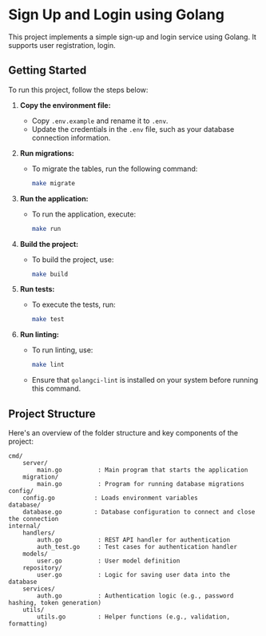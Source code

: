 # Sign Up and Login using Golang

This project implements a simple sign-up and login service using Golang. It supports user registration, login.

## Getting Started

To run this project, follow the steps below:

1. **Copy the environment file:**
   - Copy `.env.example` and rename it to `.env`.
   - Update the credentials in the `.env` file, such as your database connection information.

2. **Run migrations:**
   - To migrate the tables, run the following command:
     ```bash
     make migrate
     ```

3. **Run the application:**
   - To run the application, execute:
     ```bash
     make run
     ```

4. **Build the project:**
   - To build the project, use:
     ```bash
     make build
     ```

5. **Run tests:**
   - To execute the tests, run:
     ```bash
     make test
     ```

6. **Run linting:**
   - To run linting, use:
     ```bash
     make lint
     ```
   - Ensure that `golangci-lint` is installed on your system before running this command.

## Project Structure

Here's an overview of the folder structure and key components of the project:

```
cmd/
    server/
        main.go          : Main program that starts the application
    migration/
        main.go          : Program for running database migrations
config/
    config.go           : Loads environment variables
database/
    database.go         : Database configuration to connect and close the connection
internal/
    handlers/
        auth.go          : REST API handler for authentication
        auth_test.go     : Test cases for authentication handler
    models/
        user.go          : User model definition
    repository/
        user.go          : Logic for saving user data into the database
    services/
        auth.go          : Authentication logic (e.g., password hashing, token generation)
    utils/
        utils.go         : Helper functions (e.g., validation, formatting)
```